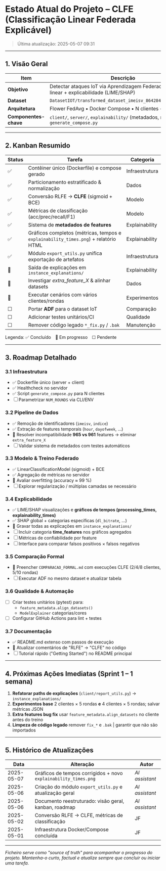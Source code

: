 # Estado Atual do Projeto – CLFE (Classificação Linear Federada Explicável)

> Última atualização: 2025-05-07 09:31

---

## 1. Visão Geral

| Item | Descrição |
|------|-----------|
| **Objetivo** | Detectar ataques IoT via Aprendizagem Federada com modelo linear + explicabilidade (LIME/SHAP) |
| **Dataset** | `DatasetIOT/transformed_dataset_imeisv_8642840401612300.csv` |
| **Arquitetura** | Flower FedAvg • Docker Compose • N clientes + 1 servidor |
| **Componentes-chave** | `client/`, `server/`, `explainability/` (metadados, relatórios), `generate_compose.py` |

---

## 2. Kanban Resumido

| Status | Tarefa | Categoria |
|--------|--------|-----------|
| ✅ | Contêiner único (Dockerfile) e compose gerado | Infraestrutura |
| ✅ | Particionamento estratificado & normalização | Dados |
| ✅ | Conversão RLFE → **CLFE** (sigmoid + BCE) | Modelo |
| ✅ | Métricas de classificação (acc/prec/recall/F1) | Modelo |
| ✅ | Sistema de **metadados de features** | Explainability |
| ✅ | Gráficos completos (métricas, tempos e `explainability_times.png`) + relatório HTML | Explainability |
| ✅ | Módulo `export_utils.py` unifica exportação de artefatos | Infraestrutura |
| 🔄 | Saída de explicações em `instance_explanations/` | Explainability |
| 🔄 | Investigar *extra_feature_X* & alinhar datasets | Dados |
| 🔄 | Executar cenários com vários clientes/rondas | Experimentos |
| ☐ | Portar **ADF** para o dataset IoT | Comparação |
| ☐ | Adicionar testes unitários/CI | Qualidade |
| ☐ | Remover código legado `*_fix.py` / `.bak` | Manutenção |

Legenda: ✅ Concluído 🔄 Em progresso ☐ Pendente

---

## 3. Roadmap Detalhado

### 3.1 Infraestrutura
- ✅ Dockerfile único (server + client)
- ✅ Healthcheck no servidor
- ✅ Script `generate_compose.py` para N clientes
- ☐ Parametrizar `NUM_ROUNDS` via CLI/ENV

### 3.2 Pipeline de Dados
- ✅ Remoção de identificadores (`imeisv`, `indice`)
- ✅ Extração de features temporais (`hour`, `dayofweek`, …)
- 🔄 Resolver incompatibilidade **965 vs 961** features → eliminar `extra_feature_X`
- ☐ Validar sistema de metadados com testes automáticos

### 3.3 Modelo & Treino Federado
- ✅ LinearClassificationModel (sigmoid) + BCE
- ✅ Agregação de métricas no servidor
- 🔄 Avaliar overfitting (accuracy ≈ 99 %)
- ☐ Explorar regularização / múltiplas camadas se necessário

### 3.4 Explicabilidade
- ✅ LIME/SHAP visualizações e **gráficos de tempos (processing_times, explainability_times)**
- ✅ SHAP global + categorias específicas (`dl_bitrate`, …)
- 🔄 Gravar todas as explicações em `instance_explanations/`
- ☐ Incluir categoria **time_features** nos gráficos agregados
- ☐ Métricas de confiabilidade por feature
- ☐ Interface para comparar falsos positivos × falsos negativos

### 3.5 Comparação Formal
- 🔄 Preencher `COMPARACAO_FORMAL.md` com execuções CLFE (2/4/8 clientes, 5/10 rondas)
- ☐ Executar ADF no mesmo dataset e atualizar tabela

### 3.6 Qualidade & Automação
- ☐ Criar testes unitários (pytest) para:
  - `feature_metadata.align_datasets()`
  - `ModelExplainer` categorias/cores
- ☐ Configurar GitHub Actions para lint + testes

### 3.7 Documentação
- ✅ README.md extenso com passos de execução
- 🔄 Atualizar comentários de "RLFE" → "CLFE" no código
- ☐ Tutorial rápido ("Getting Started") no README principal

---

## 4. Próximas Ações Imediatas (Sprint 1 – 1 semana)

1. **Refatorar paths de explicações**   (`client/report_utils.py`)   → `instance_explanations/`  
2. **Experimentos base**   2 clientes × 5 rondas **e** 4 clientes × 5 rondas; salvar métricas JSON  
3. **Extra features bug fix**   usar `feature_metadata.align_datasets` no cliente antes do treino  
4. **Limpeza de código legado**   remover `fix_*` e `.bak` | garantir que não são importados  

---

## 5. Histórico de Atualizações

| Data | Alteração | Autor |
|------|-----------|-------|
| 2025-05-07 | Gráficos de tempos corrigidos + novo `explainability_times.png` | _AI assistant_ |
| 2025-05-06 | Criação do módulo `export_utils.py` e atualização geral | _AI assistant_ |
| 2025-05-06 | Documento reestruturado: visão geral, kanban, roadmap | _AI assistant_ |
| 2025-05-02 | Conversão RLFE → CLFE, métricas de classificação | JF |
| 2025-05-01 | Infraestrutura Docker/Compose concluída | JF |

---

_Ficheiro serve como "source of truth" para acompanhar o progresso do projeto. Mantenha-o curto, factual e atualize sempre que concluir ou iniciar uma tarefa._